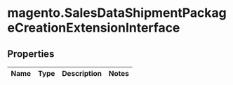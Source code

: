 # magento.SalesDataShipmentPackageCreationExtensionInterface

## Properties
Name | Type | Description | Notes
------------ | ------------- | ------------- | -------------


